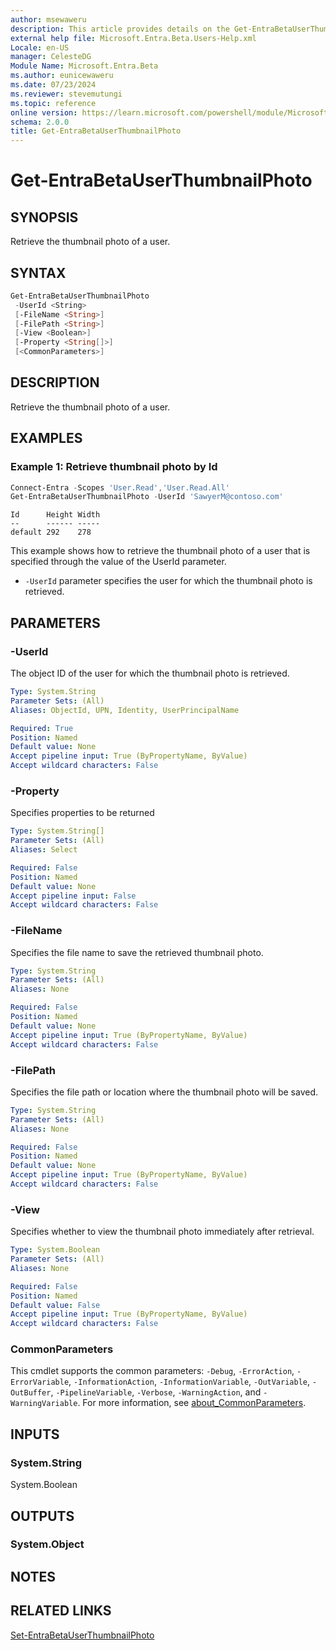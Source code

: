 ```yaml
---
author: msewaweru
description: This article provides details on the Get-EntraBetaUserThumbnailPhoto command.
external help file: Microsoft.Entra.Beta.Users-Help.xml
Locale: en-US
manager: CelesteDG
Module Name: Microsoft.Entra.Beta
ms.author: eunicewaweru
ms.date: 07/23/2024
ms.reviewer: stevemutungi
ms.topic: reference
online version: https://learn.microsoft.com/powershell/module/Microsoft.Entra.Beta/Get-EntraBetaUserThumbnailPhoto
schema: 2.0.0
title: Get-EntraBetaUserThumbnailPhoto
---
```


# Get-EntraBetaUserThumbnailPhoto

## SYNOPSIS

Retrieve the thumbnail photo of a user.

## SYNTAX

```powershell
Get-EntraBetaUserThumbnailPhoto
 -UserId <String>
 [-FileName <String>]
 [-FilePath <String>]
 [-View <Boolean>]
 [-Property <String[]>]
 [<CommonParameters>]
```

## DESCRIPTION

Retrieve the thumbnail photo of a user.

## EXAMPLES

### Example 1: Retrieve thumbnail photo by Id

```powershell
Connect-Entra -Scopes 'User.Read','User.Read.All'
Get-EntraBetaUserThumbnailPhoto -UserId 'SawyerM@contoso.com'
```

```Output
Id      Height Width
--      ------ -----
default 292    278
```

This example shows how to retrieve the thumbnail photo of a user that is specified through the value of the UserId parameter.

- `-UserId` parameter specifies the user for which the thumbnail photo is retrieved.

## PARAMETERS

### -UserId

The object ID of the user for which the thumbnail photo is retrieved.

```yaml
Type: System.String
Parameter Sets: (All)
Aliases: ObjectId, UPN, Identity, UserPrincipalName

Required: True
Position: Named
Default value: None
Accept pipeline input: True (ByPropertyName, ByValue)
Accept wildcard characters: False
```

### -Property

Specifies properties to be returned

```yaml
Type: System.String[]
Parameter Sets: (All)
Aliases: Select

Required: False
Position: Named
Default value: None
Accept pipeline input: False
Accept wildcard characters: False
```

### -FileName

Specifies the file name to save the retrieved thumbnail photo.

```yaml
Type: System.String
Parameter Sets: (All)
Aliases: None

Required: False
Position: Named
Default value: None
Accept pipeline input: True (ByPropertyName, ByValue)
Accept wildcard characters: False
```

### -FilePath

Specifies the file path or location where the thumbnail photo will be saved.

```yaml
Type: System.String
Parameter Sets: (All)
Aliases: None

Required: False
Position: Named
Default value: None
Accept pipeline input: True (ByPropertyName, ByValue)
Accept wildcard characters: False
```

### -View

Specifies whether to view the thumbnail photo immediately after retrieval.

```yaml
Type: System.Boolean
Parameter Sets: (All)
Aliases: None

Required: False
Position: Named
Default value: False
Accept pipeline input: True (ByPropertyName, ByValue)
Accept wildcard characters: False
```

### CommonParameters

This cmdlet supports the common parameters: `-Debug`, `-ErrorAction`, `-ErrorVariable`, `-InformationAction`, `-InformationVariable`, `-OutVariable`, `-OutBuffer`, `-PipelineVariable`, `-Verbose`, `-WarningAction`, and `-WarningVariable`. For more information, see [about_CommonParameters](https://go.microsoft.com/fwlink/?LinkID=113216).

## INPUTS

### System.String

System.Boolean

## OUTPUTS

### System.Object

## NOTES

## RELATED LINKS

[Set-EntraBetaUserThumbnailPhoto](Set-EntraBetaUserThumbnailPhoto.md)
